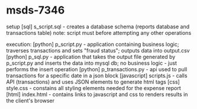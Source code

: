# msds-7346

setup
  [sql] s_script.sql  - creates a database schema (reports database and transactions table) 
  note: script must before attempting any other operations

execution:
  [python] p_script.py - application containing business logic; traverses transactions and sets "fraud status"; outputs data into output.csv
  [python] p_sql.py - application that takes the output file generated by p_script.py and inserts the data into mysql db; no business logic - just performs the insert operation
  [python] p_transactions.py - api used to pull transactions for a specific date in a json block
  [javascript] scripts.js - calls API (transactions) and uses JSON elements to generate html tags
  [css] style.css - constains all styling elements needed for the expense report
  [html] index.html - contains links to javascript and css to renders results in the client's browser

